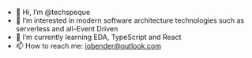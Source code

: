 - 👋 Hi, I’m @techspeque
- 👀 I’m interested in modern software architecture technologies such as serverless and all-Event Driven
- 🌱 I’m currently learning EDA, TypeScript and React
- 📫 How to reach me: iobender@outlook.com

<!---
techspeque/techspeque is a ✨ special ✨ repository because its `README.md` (this file) appears on your GitHub profile.
You can click the Preview link to take a look at your changes.
--->
